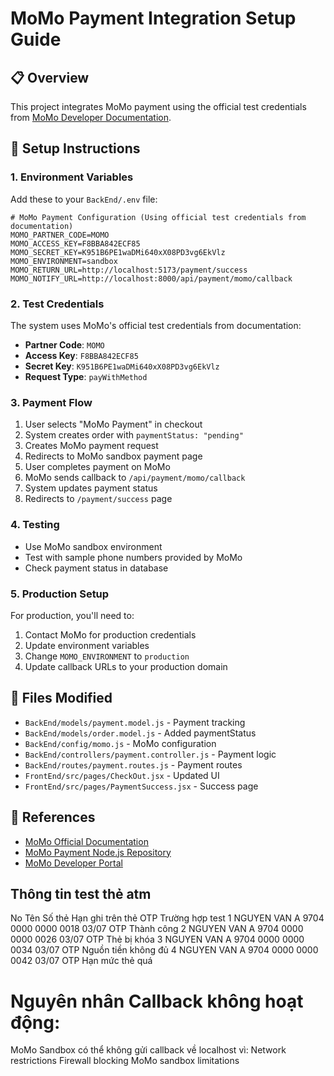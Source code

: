 # MoMo Payment Integration Setup Guide

## 📋 Overview
This project integrates MoMo payment using the official test credentials from [MoMo Developer Documentation](https://developers.momo.vn/#/docs/en/aiov2/?id=payment-method).

## 🔧 Setup Instructions

### 1. Environment Variables
Add these to your `BackEnd/.env` file:

```env
# MoMo Payment Configuration (Using official test credentials from documentation)
MOMO_PARTNER_CODE=MOMO
MOMO_ACCESS_KEY=F8BBA842ECF85
MOMO_SECRET_KEY=K951B6PE1waDMi640xX08PD3vg6EkVlz
MOMO_ENVIRONMENT=sandbox
MOMO_RETURN_URL=http://localhost:5173/payment/success
MOMO_NOTIFY_URL=http://localhost:8000/api/payment/momo/callback
```

### 2. Test Credentials
The system uses MoMo's official test credentials from documentation:
- **Partner Code**: `MOMO`
- **Access Key**: `F8BBA842ECF85`
- **Secret Key**: `K951B6PE1waDMi640xX08PD3vg6EkVlz`
- **Request Type**: `payWithMethod`

### 3. Payment Flow
1. User selects "MoMo Payment" in checkout
2. System creates order with `paymentStatus: "pending"`
3. Creates MoMo payment request
4. Redirects to MoMo sandbox payment page
5. User completes payment on MoMo
6. MoMo sends callback to `/api/payment/momo/callback`
7. System updates payment status
8. Redirects to `/payment/success` page

### 4. Testing
- Use MoMo sandbox environment
- Test with sample phone numbers provided by MoMo
- Check payment status in database

### 5. Production Setup
For production, you'll need to:
1. Contact MoMo for production credentials
2. Update environment variables
3. Change `MOMO_ENVIRONMENT` to `production`
4. Update callback URLs to your production domain

## 📁 Files Modified
- `BackEnd/models/payment.model.js` - Payment tracking
- `BackEnd/models/order.model.js` - Added paymentStatus
- `BackEnd/config/momo.js` - MoMo configuration
- `BackEnd/controllers/payment.controller.js` - Payment logic
- `BackEnd/routes/payment.routes.js` - Payment routes
- `FrontEnd/src/pages/CheckOut.jsx` - Updated UI
- `FrontEnd/src/pages/PaymentSuccess.jsx` - Success page

## 🔗 References
- [MoMo Official Documentation](https://developers.momo.vn/#/docs/en/aiov2/?id=payment-method)
- [MoMo Payment Node.js Repository](https://github.com/momo-wallet/payment/tree/master/nodejs)
- [MoMo Developer Portal](https://developers.momo.vn/)

## Thông tin test thẻ atm
No	Tên	Số thẻ	Hạn ghi trên thẻ	OTP	Trường hợp test
1	NGUYEN VAN A	9704 0000 0000 0018	03/07	OTP	Thành công
2	NGUYEN VAN A	9704 0000 0000 0026	03/07	OTP	Thẻ bị khóa
3	NGUYEN VAN A	9704 0000 0000 0034	03/07	OTP	Nguồn tiền không đủ
4	NGUYEN VAN A	9704 0000 0000 0042	03/07	OTP	Hạn mức thẻ quá

# Nguyên nhân Callback không hoạt động:
MoMo Sandbox có thể không gửi callback về localhost vì:
Network restrictions
Firewall blocking
MoMo sandbox limitations